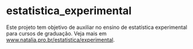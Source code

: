 # estatistica_experimental
Este projeto tem objetivo de auxiliar no ensino de estatística experimental para cursos de graduação. Veja mais em www.natalia.pro.br/estatistica/experimental.
